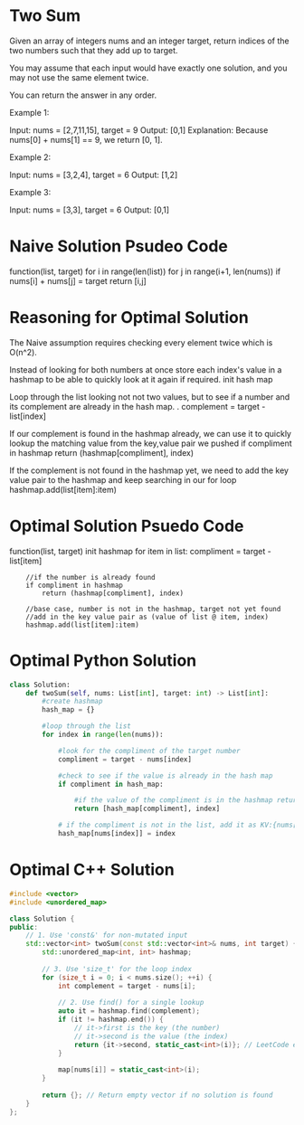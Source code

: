 # Two Sum

Given an array of integers nums and an integer target, return indices of the two numbers such that they add up to target.

You may assume that each input would have exactly one solution, and you may not use the same element twice.

You can return the answer in any order.

Example 1:

Input: nums = [2,7,11,15], target = 9
Output: [0,1]
Explanation: Because nums[0] + nums[1] == 9, we return [0, 1].

Example 2:

Input: nums = [3,2,4], target = 6
Output: [1,2]

Example 3:

Input: nums = [3,3], target = 6
Output: [0,1]

# Naive Solution Psudeo Code
function(list, target)
    for i in range(len(list))
        for j in range(i+1, len(nums))
            if nums[i] + nums[j] = target
                return [i,j]

# Reasoning for Optimal Solution
The Naive assumption requires checking every element twice which is O(n^2). 

Instead of looking for both numbers at once store each index's value in a hashmap to be able to quickly look at it again if required. 
    init hash map

Loop through the list looking not not two values, but to see if a number and its complement are already in the hash map. .
    complement = target - list[index]

If our complement is found in the hashmap already, we can use it to quickly lookup the matching value from the key,value pair we pushed
        if compliment in hashmap
            return (hashmap[compliment], index)

If the complement is not found in the hashmap yet, we need to add the key value pair to the hashmap and keep searching in our for loop
        hashmap.add(list[item]:item)

# Optimal Solution Psuedo Code
function(list, target)
    init hashmap
    for item in list:
        compliment = target - list[item]

        //if the number is already found
        if compliment in hashmap
            return (hashmap[compliment], index)
        
        //base case, number is not in the hashmap, target not yet found
        //add in the key value pair as (value of list @ item, index)
        hashmap.add(list[item]:item)

# Optimal Python Solution

```python
class Solution:
    def twoSum(self, nums: List[int], target: int) -> List[int]:
        #create hashmap
        hash_map = {}

        #loop through the list
        for index in range(len(nums)):

            #look for the compliment of the target number
            compliment = target - nums[index]

            #check to see if the value is already in the hash map
            if compliment in hash_map:

                #if the value of the compliment is in the hashmap return its index and the current index
                return [hash_map[compliment], index]

            # if the compliment is not in the list, add it as KV:{nums[index],index} 
            hash_map[nums[index]] = index
```

# Optimal C++ Solution

```cpp
#include <vector>
#include <unordered_map>

class Solution {
public:
    // 1. Use 'const&' for non-mutated input
    std::vector<int> twoSum(const std::vector<int>& nums, int target) {
        std::unordered_map<int, int> hashmap;
        
        // 3. Use 'size_t' for the loop index
        for (size_t i = 0; i < nums.size(); ++i) {
            int complement = target - nums[i];
            
            // 2. Use find() for a single lookup
            auto it = hashmap.find(complement);
            if (it != hashmap.end()) {
                // it->first is the key (the number)
                // it->second is the value (the index)
                return {it->second, static_cast<int>(i)}; // LeetCode expects int return
            }
            
            map[nums[i]] = static_cast<int>(i);
        }
        
        return {}; // Return empty vector if no solution is found
    }
};
```